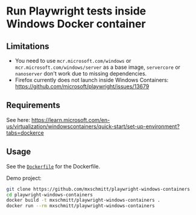 # Run Playwright tests inside Windows Docker container

## Limitations

- You need to use `mcr.microsoft.com/windows` or `mcr.microsoft.com/windows/server` as a base image, `servercore` or `nanoserver` don't work due to missing dependencies.
- Firefox currently does not launch inside Windows Containers: https://github.com/microsoft/playwright/issues/13679

## Requirements

See here: https://learn.microsoft.com/en-us/virtualization/windowscontainers/quick-start/set-up-environment?tabs=dockerce

## Usage

See the [`Dockerfile`](./Dockerfile) for the Dockerfile.

Demo project:

```bash
git clone https://github.com/mxschmitt/playwright-windows-containers
cd playwright-windows-containers
docker build -t mxschmitt/playwright-windows-containers .
docker run --rm mxschmitt/playwright-windows-containers
```
